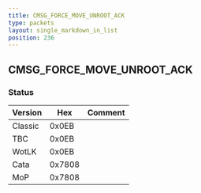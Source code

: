 ```yaml
---
title: CMSG_FORCE_MOVE_UNROOT_ACK
type: packets
layout: single_markdown_in_list
position: 236
---
```


## CMSG_FORCE_MOVE_UNROOT_ACK

### Status

Version    | Hex        | Comment
---------- | ---------- | ---------- 
Classic    | 0x0EB      | 
TBC        | 0x0EB      | 
WotLK      | 0x0EB      | 
Cata       | 0x7808     | 
MoP        | 0x7808     | 